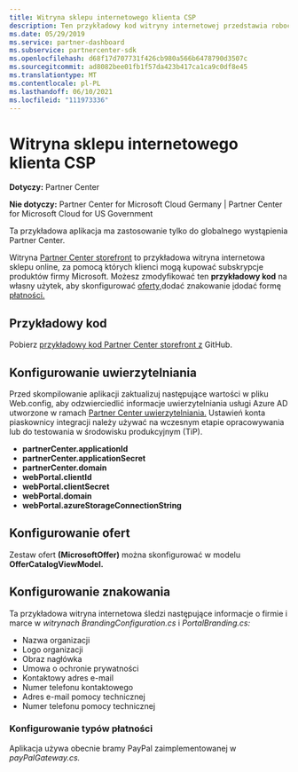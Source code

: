 ```yaml
---
title: Witryna sklepu internetowego klienta CSP
description: Ten przykładowy kod witryny internetowej przedstawia roboczy sklep online, w ramach który klienci mogą kupować subskrypcje produktów firmy Microsoft.
ms.date: 05/29/2019
ms.service: partner-dashboard
ms.subservice: partnercenter-sdk
ms.openlocfilehash: d68f17d707731f426cb980a566b6478790d3507c
ms.sourcegitcommit: ad8082bee01fb1f57da423b417ca1ca9c0df8e45
ms.translationtype: MT
ms.contentlocale: pl-PL
ms.lasthandoff: 06/10/2021
ms.locfileid: "111973336"
---
```

# <a name="csp-customer-web-storefront"></a>Witryna sklepu internetowego klienta CSP

**Dotyczy:** Partner Center

**Nie dotyczy:** Partner Center for Microsoft Cloud Germany | Partner Center for Microsoft Cloud for US Government

Ta przykładowa aplikacja ma zastosowanie tylko do globalnego wystąpienia Partner Center.

Witryna [Partner Center storefront](https://github.com/Microsoft/Partner-Center-Storefront) to  przykładowa witryna internetowa sklepu online, za pomocą których klienci mogą kupować subskrypcje produktów firmy Microsoft. Możesz zmodyfikować ten **przykładowy kod** na własny użytek, aby skonfigurować [oferty,](#configure-offers)dodać znakowanie [i](#configure-branding)dodać formę [płatności.](#configure-payment-types)

## <a name="sample-code"></a>Przykładowy kod

Pobierz [przykładowy kod Partner Center storefront z](https://github.com/Microsoft/Partner-Center-Storefront) GitHub.

## <a name="configure-authentication"></a>Konfigurowanie uwierzytelniania

Przed skompilowanie aplikacji zaktualizuj następujące wartości w pliku Web.config, aby odzwierciedlić informacje uwierzytelniania usługi Azure AD utworzone w ramach [Partner Center uwierzytelniania.](partner-center-authentication.md) Ustawień konta piaskownicy integracji należy używać na wczesnym etapie opracowywania lub do testowania w środowisku produkcyjnym (TiP).

- **partnerCenter.applicationId**
- **partnerCenter.applicationSecret**
- **partnerCenter.domain**
- **webPortal.clientId**
- **webPortal.clientSecret**
- **webPortal.domain**
- **webPortal.azureStorageConnectionString**

## <a name="configure-offers"></a>Konfigurowanie ofert

Zestaw ofert **(MicrosoftOffer)** można skonfigurować w modelu **OfferCatalogViewModel.**

## <a name="configure-branding"></a>Konfigurowanie znakowania

Ta przykładowa witryna internetowa śledzi następujące informacje o firmie i marce w *witrynach BrandingConfiguration.cs* i *PortalBranding.cs:*

- Nazwa organizacji
- Logo organizacji
- Obraz nagłówka
- Umowa o ochronie prywatności
- Kontaktowy adres e-mail
- Numer telefonu kontaktowego
- Adres e-mail pomocy technicznej
- Numer telefonu pomocy technicznej

### <a name="configure-payment-types"></a>Konfigurowanie typów płatności

Aplikacja używa obecnie bramy PayPal zaimplementowanej w *payPalGateway.cs.*